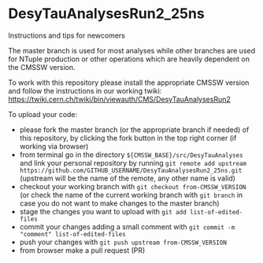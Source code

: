 # DesyTauAnalysesRun2_25ns

Instructions and tips for newcomers

The master branch is used for most analyses while other branches are used for NTuple production or other operations which are heavily dependent on the CMSSW version.

To work with this repository please install the appropriate CMSSW version and follow the instructions in our working twiki:
https://twiki.cern.ch/twiki/bin/viewauth/CMS/DesyTauAnalysesRun2

To upload your code:
- please fork the master branch (or the appropriate branch if needed) of this repository, by clicking the fork button in the top right corner (if working via browser)
- from terminal go in the directory `${CMSSW_BASE}/src/DesyTauAnalyses` and link your personal repository by running `git remote add upstream https://github.com/GITHUB_USERNAME/DesyTauAnalysesRun2_25ns.git` (upstream will be the name of the remote, any other name is valid)
- checkout your working branch with `git checkout from-CMSSW_VERSION` (or check the name of the current working branch with `git branch` in case you do not want to make changes to the master branch)
- stage the changes you want to upload with `git add list-of-edited-files`
- commit your changes adding a small comment with `git commit -m "comment" list-of-edited-files`
- push your changes with `git push upstream from-CMSSW_VERSION`
- from browser make a pull request (PR)
